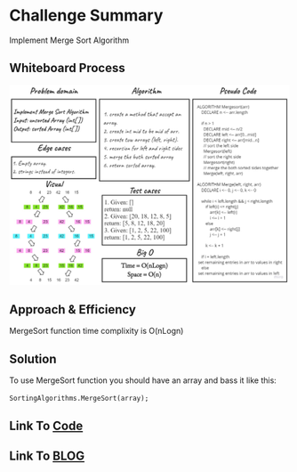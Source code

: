 # Challenge Summary
Implement Merge Sort Algorithm

## Whiteboard Process
![Merge Sort Whiteboard](./MergeSort.jpg)

## Approach & Efficiency
MergeSort function time complixity is O(nLogn)

## Solution
To use MergeSort function you should have an array and bass it like this:

``SortingAlgorithms.MergeSort(array);``

## Link To [Code](../../data-structures-project/SortingAlgorithms.cs) 
## Link To [BLOG](./BLOG.md) 
